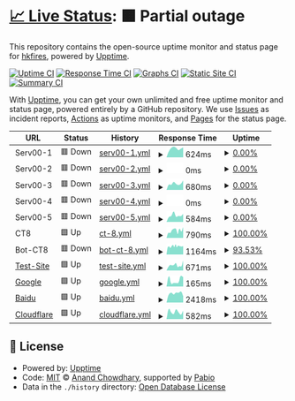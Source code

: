 # [📈 Live Status](https://hkfires.github.io/WebStatusMonitor): <!--live status--> **🟧 Partial outage**

This repository contains the open-source uptime monitor and status page for [hkfires](https://hkfires.github.io/WebStatusMonitor), powered by [Upptime](https://github.com/upptime/upptime).

[![Uptime CI](https://github.com/hkfires/upptime/workflows/Uptime%20CI/badge.svg)](https://github.com/hkfires/upptime/actions?query=workflow%3A%22Uptime+CI%22)
[![Response Time CI](https://github.com/hkfires/upptime/workflows/Response%20Time%20CI/badge.svg)](https://github.com/hkfires/upptime/actions?query=workflow%3A%22Response+Time+CI%22)
[![Graphs CI](https://github.com/hkfires/upptime/workflows/Graphs%20CI/badge.svg)](https://github.com/hkfires/upptime/actions?query=workflow%3A%22Graphs+CI%22)
[![Static Site CI](https://github.com/hkfires/upptime/workflows/Static%20Site%20CI/badge.svg)](https://github.com/hkfires/upptime/actions?query=workflow%3A%22Static+Site+CI%22)
[![Summary CI](https://github.com/hkfires/upptime/workflows/Summary%20CI/badge.svg)](https://github.com/hkfires/upptime/actions?query=workflow%3A%22Summary+CI%22)

With [Upptime](https://upptime.js.org), you can get your own unlimited and free uptime monitor and status page, powered entirely by a GitHub repository. We use [Issues](https://github.com/hkfires/WebStatusMonitor/issues) as incident reports, [Actions](https://github.com/hkfires/WebStatusMonitor/actions) as uptime monitors, and [Pages](https://hkfires.github.io/WebStatusMonitor) for the status page.

<!--start: status pages-->
<!-- This summary is generated by Upptime (https://github.com/upptime/upptime) -->
<!-- Do not edit this manually, your changes will be overwritten -->
<!-- prettier-ignore -->
| URL | Status | History | Response Time | Uptime |
| --- | ------ | ------- | ------------- | ------ |
| <img alt="" src="https://icons.duckduckgo.com/ip3/null.ico" height="13"> Serv00-1 | 🟥 Down | [serv00-1.yml](https://github.com/hkfires/WebStatusMonitor/commits/HEAD/history/serv00-1.yml) | <details><summary><img alt="Response time graph" src="./graphs/serv00-1/response-time-week.png" height="20"> 624ms</summary><br><a href="https://webstatus.us.kg/history/serv00-1"><img alt="Response time 691" src="https://img.shields.io/endpoint?url=https%3A%2F%2Fraw.githubusercontent.com%2Fhkfires%2FWebStatusMonitor%2FHEAD%2Fapi%2Fserv00-1%2Fresponse-time.json"></a><br><a href="https://webstatus.us.kg/history/serv00-1"><img alt="24-hour response time 707" src="https://img.shields.io/endpoint?url=https%3A%2F%2Fraw.githubusercontent.com%2Fhkfires%2FWebStatusMonitor%2FHEAD%2Fapi%2Fserv00-1%2Fresponse-time-day.json"></a><br><a href="https://webstatus.us.kg/history/serv00-1"><img alt="7-day response time 624" src="https://img.shields.io/endpoint?url=https%3A%2F%2Fraw.githubusercontent.com%2Fhkfires%2FWebStatusMonitor%2FHEAD%2Fapi%2Fserv00-1%2Fresponse-time-week.json"></a><br><a href="https://webstatus.us.kg/history/serv00-1"><img alt="30-day response time 607" src="https://img.shields.io/endpoint?url=https%3A%2F%2Fraw.githubusercontent.com%2Fhkfires%2FWebStatusMonitor%2FHEAD%2Fapi%2Fserv00-1%2Fresponse-time-month.json"></a><br><a href="https://webstatus.us.kg/history/serv00-1"><img alt="1-year response time 691" src="https://img.shields.io/endpoint?url=https%3A%2F%2Fraw.githubusercontent.com%2Fhkfires%2FWebStatusMonitor%2FHEAD%2Fapi%2Fserv00-1%2Fresponse-time-year.json"></a></details> | <details><summary><a href="https://webstatus.us.kg/history/serv00-1">0.00%</a></summary><a href="https://webstatus.us.kg/history/serv00-1"><img alt="All-time uptime 24.83%" src="https://img.shields.io/endpoint?url=https%3A%2F%2Fraw.githubusercontent.com%2Fhkfires%2FWebStatusMonitor%2FHEAD%2Fapi%2Fserv00-1%2Fuptime.json"></a><br><a href="https://webstatus.us.kg/history/serv00-1"><img alt="24-hour uptime 0.00%" src="https://img.shields.io/endpoint?url=https%3A%2F%2Fraw.githubusercontent.com%2Fhkfires%2FWebStatusMonitor%2FHEAD%2Fapi%2Fserv00-1%2Fuptime-day.json"></a><br><a href="https://webstatus.us.kg/history/serv00-1"><img alt="7-day uptime 0.00%" src="https://img.shields.io/endpoint?url=https%3A%2F%2Fraw.githubusercontent.com%2Fhkfires%2FWebStatusMonitor%2FHEAD%2Fapi%2Fserv00-1%2Fuptime-week.json"></a><br><a href="https://webstatus.us.kg/history/serv00-1"><img alt="30-day uptime 7.96%" src="https://img.shields.io/endpoint?url=https%3A%2F%2Fraw.githubusercontent.com%2Fhkfires%2FWebStatusMonitor%2FHEAD%2Fapi%2Fserv00-1%2Fuptime-month.json"></a><br><a href="https://webstatus.us.kg/history/serv00-1"><img alt="1-year uptime 24.83%" src="https://img.shields.io/endpoint?url=https%3A%2F%2Fraw.githubusercontent.com%2Fhkfires%2FWebStatusMonitor%2FHEAD%2Fapi%2Fserv00-1%2Fuptime-year.json"></a></details>
| <img alt="" src="https://icons.duckduckgo.com/ip3/null.ico" height="13"> Serv00-2 | 🟥 Down | [serv00-2.yml](https://github.com/hkfires/WebStatusMonitor/commits/HEAD/history/serv00-2.yml) | <details><summary><img alt="Response time graph" src="./graphs/serv00-2/response-time-week.png" height="20"> 0ms</summary><br><a href="https://webstatus.us.kg/history/serv00-2"><img alt="Response time 1747" src="https://img.shields.io/endpoint?url=https%3A%2F%2Fraw.githubusercontent.com%2Fhkfires%2FWebStatusMonitor%2FHEAD%2Fapi%2Fserv00-2%2Fresponse-time.json"></a><br><a href="https://webstatus.us.kg/history/serv00-2"><img alt="24-hour response time 0" src="https://img.shields.io/endpoint?url=https%3A%2F%2Fraw.githubusercontent.com%2Fhkfires%2FWebStatusMonitor%2FHEAD%2Fapi%2Fserv00-2%2Fresponse-time-day.json"></a><br><a href="https://webstatus.us.kg/history/serv00-2"><img alt="7-day response time 0" src="https://img.shields.io/endpoint?url=https%3A%2F%2Fraw.githubusercontent.com%2Fhkfires%2FWebStatusMonitor%2FHEAD%2Fapi%2Fserv00-2%2Fresponse-time-week.json"></a><br><a href="https://webstatus.us.kg/history/serv00-2"><img alt="30-day response time 1145" src="https://img.shields.io/endpoint?url=https%3A%2F%2Fraw.githubusercontent.com%2Fhkfires%2FWebStatusMonitor%2FHEAD%2Fapi%2Fserv00-2%2Fresponse-time-month.json"></a><br><a href="https://webstatus.us.kg/history/serv00-2"><img alt="1-year response time 1747" src="https://img.shields.io/endpoint?url=https%3A%2F%2Fraw.githubusercontent.com%2Fhkfires%2FWebStatusMonitor%2FHEAD%2Fapi%2Fserv00-2%2Fresponse-time-year.json"></a></details> | <details><summary><a href="https://webstatus.us.kg/history/serv00-2">0.00%</a></summary><a href="https://webstatus.us.kg/history/serv00-2"><img alt="All-time uptime 62.43%" src="https://img.shields.io/endpoint?url=https%3A%2F%2Fraw.githubusercontent.com%2Fhkfires%2FWebStatusMonitor%2FHEAD%2Fapi%2Fserv00-2%2Fuptime.json"></a><br><a href="https://webstatus.us.kg/history/serv00-2"><img alt="24-hour uptime 0.00%" src="https://img.shields.io/endpoint?url=https%3A%2F%2Fraw.githubusercontent.com%2Fhkfires%2FWebStatusMonitor%2FHEAD%2Fapi%2Fserv00-2%2Fuptime-day.json"></a><br><a href="https://webstatus.us.kg/history/serv00-2"><img alt="7-day uptime 0.00%" src="https://img.shields.io/endpoint?url=https%3A%2F%2Fraw.githubusercontent.com%2Fhkfires%2FWebStatusMonitor%2FHEAD%2Fapi%2Fserv00-2%2Fuptime-week.json"></a><br><a href="https://webstatus.us.kg/history/serv00-2"><img alt="30-day uptime 7.96%" src="https://img.shields.io/endpoint?url=https%3A%2F%2Fraw.githubusercontent.com%2Fhkfires%2FWebStatusMonitor%2FHEAD%2Fapi%2Fserv00-2%2Fuptime-month.json"></a><br><a href="https://webstatus.us.kg/history/serv00-2"><img alt="1-year uptime 62.43%" src="https://img.shields.io/endpoint?url=https%3A%2F%2Fraw.githubusercontent.com%2Fhkfires%2FWebStatusMonitor%2FHEAD%2Fapi%2Fserv00-2%2Fuptime-year.json"></a></details>
| <img alt="" src="https://icons.duckduckgo.com/ip3/null.ico" height="13"> Serv00-3 | 🟥 Down | [serv00-3.yml](https://github.com/hkfires/WebStatusMonitor/commits/HEAD/history/serv00-3.yml) | <details><summary><img alt="Response time graph" src="./graphs/serv00-3/response-time-week.png" height="20"> 680ms</summary><br><a href="https://webstatus.us.kg/history/serv00-3"><img alt="Response time 681" src="https://img.shields.io/endpoint?url=https%3A%2F%2Fraw.githubusercontent.com%2Fhkfires%2FWebStatusMonitor%2FHEAD%2Fapi%2Fserv00-3%2Fresponse-time.json"></a><br><a href="https://webstatus.us.kg/history/serv00-3"><img alt="24-hour response time 1003" src="https://img.shields.io/endpoint?url=https%3A%2F%2Fraw.githubusercontent.com%2Fhkfires%2FWebStatusMonitor%2FHEAD%2Fapi%2Fserv00-3%2Fresponse-time-day.json"></a><br><a href="https://webstatus.us.kg/history/serv00-3"><img alt="7-day response time 680" src="https://img.shields.io/endpoint?url=https%3A%2F%2Fraw.githubusercontent.com%2Fhkfires%2FWebStatusMonitor%2FHEAD%2Fapi%2Fserv00-3%2Fresponse-time-week.json"></a><br><a href="https://webstatus.us.kg/history/serv00-3"><img alt="30-day response time 631" src="https://img.shields.io/endpoint?url=https%3A%2F%2Fraw.githubusercontent.com%2Fhkfires%2FWebStatusMonitor%2FHEAD%2Fapi%2Fserv00-3%2Fresponse-time-month.json"></a><br><a href="https://webstatus.us.kg/history/serv00-3"><img alt="1-year response time 681" src="https://img.shields.io/endpoint?url=https%3A%2F%2Fraw.githubusercontent.com%2Fhkfires%2FWebStatusMonitor%2FHEAD%2Fapi%2Fserv00-3%2Fresponse-time-year.json"></a></details> | <details><summary><a href="https://webstatus.us.kg/history/serv00-3">0.00%</a></summary><a href="https://webstatus.us.kg/history/serv00-3"><img alt="All-time uptime 46.65%" src="https://img.shields.io/endpoint?url=https%3A%2F%2Fraw.githubusercontent.com%2Fhkfires%2FWebStatusMonitor%2FHEAD%2Fapi%2Fserv00-3%2Fuptime.json"></a><br><a href="https://webstatus.us.kg/history/serv00-3"><img alt="24-hour uptime 0.00%" src="https://img.shields.io/endpoint?url=https%3A%2F%2Fraw.githubusercontent.com%2Fhkfires%2FWebStatusMonitor%2FHEAD%2Fapi%2Fserv00-3%2Fuptime-day.json"></a><br><a href="https://webstatus.us.kg/history/serv00-3"><img alt="7-day uptime 0.00%" src="https://img.shields.io/endpoint?url=https%3A%2F%2Fraw.githubusercontent.com%2Fhkfires%2FWebStatusMonitor%2FHEAD%2Fapi%2Fserv00-3%2Fuptime-week.json"></a><br><a href="https://webstatus.us.kg/history/serv00-3"><img alt="30-day uptime 7.96%" src="https://img.shields.io/endpoint?url=https%3A%2F%2Fraw.githubusercontent.com%2Fhkfires%2FWebStatusMonitor%2FHEAD%2Fapi%2Fserv00-3%2Fuptime-month.json"></a><br><a href="https://webstatus.us.kg/history/serv00-3"><img alt="1-year uptime 46.65%" src="https://img.shields.io/endpoint?url=https%3A%2F%2Fraw.githubusercontent.com%2Fhkfires%2FWebStatusMonitor%2FHEAD%2Fapi%2Fserv00-3%2Fuptime-year.json"></a></details>
| <img alt="" src="https://icons.duckduckgo.com/ip3/null.ico" height="13"> Serv00-4 | 🟥 Down | [serv00-4.yml](https://github.com/hkfires/WebStatusMonitor/commits/HEAD/history/serv00-4.yml) | <details><summary><img alt="Response time graph" src="./graphs/serv00-4/response-time-week.png" height="20"> 0ms</summary><br><a href="https://webstatus.us.kg/history/serv00-4"><img alt="Response time 2077" src="https://img.shields.io/endpoint?url=https%3A%2F%2Fraw.githubusercontent.com%2Fhkfires%2FWebStatusMonitor%2FHEAD%2Fapi%2Fserv00-4%2Fresponse-time.json"></a><br><a href="https://webstatus.us.kg/history/serv00-4"><img alt="24-hour response time 0" src="https://img.shields.io/endpoint?url=https%3A%2F%2Fraw.githubusercontent.com%2Fhkfires%2FWebStatusMonitor%2FHEAD%2Fapi%2Fserv00-4%2Fresponse-time-day.json"></a><br><a href="https://webstatus.us.kg/history/serv00-4"><img alt="7-day response time 0" src="https://img.shields.io/endpoint?url=https%3A%2F%2Fraw.githubusercontent.com%2Fhkfires%2FWebStatusMonitor%2FHEAD%2Fapi%2Fserv00-4%2Fresponse-time-week.json"></a><br><a href="https://webstatus.us.kg/history/serv00-4"><img alt="30-day response time 0" src="https://img.shields.io/endpoint?url=https%3A%2F%2Fraw.githubusercontent.com%2Fhkfires%2FWebStatusMonitor%2FHEAD%2Fapi%2Fserv00-4%2Fresponse-time-month.json"></a><br><a href="https://webstatus.us.kg/history/serv00-4"><img alt="1-year response time 2077" src="https://img.shields.io/endpoint?url=https%3A%2F%2Fraw.githubusercontent.com%2Fhkfires%2FWebStatusMonitor%2FHEAD%2Fapi%2Fserv00-4%2Fresponse-time-year.json"></a></details> | <details><summary><a href="https://webstatus.us.kg/history/serv00-4">0.00%</a></summary><a href="https://webstatus.us.kg/history/serv00-4"><img alt="All-time uptime 59.06%" src="https://img.shields.io/endpoint?url=https%3A%2F%2Fraw.githubusercontent.com%2Fhkfires%2FWebStatusMonitor%2FHEAD%2Fapi%2Fserv00-4%2Fuptime.json"></a><br><a href="https://webstatus.us.kg/history/serv00-4"><img alt="24-hour uptime 0.00%" src="https://img.shields.io/endpoint?url=https%3A%2F%2Fraw.githubusercontent.com%2Fhkfires%2FWebStatusMonitor%2FHEAD%2Fapi%2Fserv00-4%2Fuptime-day.json"></a><br><a href="https://webstatus.us.kg/history/serv00-4"><img alt="7-day uptime 0.00%" src="https://img.shields.io/endpoint?url=https%3A%2F%2Fraw.githubusercontent.com%2Fhkfires%2FWebStatusMonitor%2FHEAD%2Fapi%2Fserv00-4%2Fuptime-week.json"></a><br><a href="https://webstatus.us.kg/history/serv00-4"><img alt="30-day uptime 7.96%" src="https://img.shields.io/endpoint?url=https%3A%2F%2Fraw.githubusercontent.com%2Fhkfires%2FWebStatusMonitor%2FHEAD%2Fapi%2Fserv00-4%2Fuptime-month.json"></a><br><a href="https://webstatus.us.kg/history/serv00-4"><img alt="1-year uptime 59.06%" src="https://img.shields.io/endpoint?url=https%3A%2F%2Fraw.githubusercontent.com%2Fhkfires%2FWebStatusMonitor%2FHEAD%2Fapi%2Fserv00-4%2Fuptime-year.json"></a></details>
| <img alt="" src="https://icons.duckduckgo.com/ip3/null.ico" height="13"> Serv00-5 | 🟥 Down | [serv00-5.yml](https://github.com/hkfires/WebStatusMonitor/commits/HEAD/history/serv00-5.yml) | <details><summary><img alt="Response time graph" src="./graphs/serv00-5/response-time-week.png" height="20"> 584ms</summary><br><a href="https://webstatus.us.kg/history/serv00-5"><img alt="Response time 689" src="https://img.shields.io/endpoint?url=https%3A%2F%2Fraw.githubusercontent.com%2Fhkfires%2FWebStatusMonitor%2FHEAD%2Fapi%2Fserv00-5%2Fresponse-time.json"></a><br><a href="https://webstatus.us.kg/history/serv00-5"><img alt="24-hour response time 708" src="https://img.shields.io/endpoint?url=https%3A%2F%2Fraw.githubusercontent.com%2Fhkfires%2FWebStatusMonitor%2FHEAD%2Fapi%2Fserv00-5%2Fresponse-time-day.json"></a><br><a href="https://webstatus.us.kg/history/serv00-5"><img alt="7-day response time 584" src="https://img.shields.io/endpoint?url=https%3A%2F%2Fraw.githubusercontent.com%2Fhkfires%2FWebStatusMonitor%2FHEAD%2Fapi%2Fserv00-5%2Fresponse-time-week.json"></a><br><a href="https://webstatus.us.kg/history/serv00-5"><img alt="30-day response time 586" src="https://img.shields.io/endpoint?url=https%3A%2F%2Fraw.githubusercontent.com%2Fhkfires%2FWebStatusMonitor%2FHEAD%2Fapi%2Fserv00-5%2Fresponse-time-month.json"></a><br><a href="https://webstatus.us.kg/history/serv00-5"><img alt="1-year response time 689" src="https://img.shields.io/endpoint?url=https%3A%2F%2Fraw.githubusercontent.com%2Fhkfires%2FWebStatusMonitor%2FHEAD%2Fapi%2Fserv00-5%2Fresponse-time-year.json"></a></details> | <details><summary><a href="https://webstatus.us.kg/history/serv00-5">0.00%</a></summary><a href="https://webstatus.us.kg/history/serv00-5"><img alt="All-time uptime 12.00%" src="https://img.shields.io/endpoint?url=https%3A%2F%2Fraw.githubusercontent.com%2Fhkfires%2FWebStatusMonitor%2FHEAD%2Fapi%2Fserv00-5%2Fuptime.json"></a><br><a href="https://webstatus.us.kg/history/serv00-5"><img alt="24-hour uptime 0.00%" src="https://img.shields.io/endpoint?url=https%3A%2F%2Fraw.githubusercontent.com%2Fhkfires%2FWebStatusMonitor%2FHEAD%2Fapi%2Fserv00-5%2Fuptime-day.json"></a><br><a href="https://webstatus.us.kg/history/serv00-5"><img alt="7-day uptime 0.00%" src="https://img.shields.io/endpoint?url=https%3A%2F%2Fraw.githubusercontent.com%2Fhkfires%2FWebStatusMonitor%2FHEAD%2Fapi%2Fserv00-5%2Fuptime-week.json"></a><br><a href="https://webstatus.us.kg/history/serv00-5"><img alt="30-day uptime 7.96%" src="https://img.shields.io/endpoint?url=https%3A%2F%2Fraw.githubusercontent.com%2Fhkfires%2FWebStatusMonitor%2FHEAD%2Fapi%2Fserv00-5%2Fuptime-month.json"></a><br><a href="https://webstatus.us.kg/history/serv00-5"><img alt="1-year uptime 12.00%" src="https://img.shields.io/endpoint?url=https%3A%2F%2Fraw.githubusercontent.com%2Fhkfires%2FWebStatusMonitor%2FHEAD%2Fapi%2Fserv00-5%2Fuptime-year.json"></a></details>
| <img alt="" src="https://icons.duckduckgo.com/ip3/null.ico" height="13"> CT8 | 🟩 Up | [ct-8.yml](https://github.com/hkfires/WebStatusMonitor/commits/HEAD/history/ct-8.yml) | <details><summary><img alt="Response time graph" src="./graphs/ct-8/response-time-week.png" height="20"> 790ms</summary><br><a href="https://webstatus.us.kg/history/ct-8"><img alt="Response time 1052" src="https://img.shields.io/endpoint?url=https%3A%2F%2Fraw.githubusercontent.com%2Fhkfires%2FWebStatusMonitor%2FHEAD%2Fapi%2Fct-8%2Fresponse-time.json"></a><br><a href="https://webstatus.us.kg/history/ct-8"><img alt="24-hour response time 1146" src="https://img.shields.io/endpoint?url=https%3A%2F%2Fraw.githubusercontent.com%2Fhkfires%2FWebStatusMonitor%2FHEAD%2Fapi%2Fct-8%2Fresponse-time-day.json"></a><br><a href="https://webstatus.us.kg/history/ct-8"><img alt="7-day response time 790" src="https://img.shields.io/endpoint?url=https%3A%2F%2Fraw.githubusercontent.com%2Fhkfires%2FWebStatusMonitor%2FHEAD%2Fapi%2Fct-8%2Fresponse-time-week.json"></a><br><a href="https://webstatus.us.kg/history/ct-8"><img alt="30-day response time 718" src="https://img.shields.io/endpoint?url=https%3A%2F%2Fraw.githubusercontent.com%2Fhkfires%2FWebStatusMonitor%2FHEAD%2Fapi%2Fct-8%2Fresponse-time-month.json"></a><br><a href="https://webstatus.us.kg/history/ct-8"><img alt="1-year response time 1052" src="https://img.shields.io/endpoint?url=https%3A%2F%2Fraw.githubusercontent.com%2Fhkfires%2FWebStatusMonitor%2FHEAD%2Fapi%2Fct-8%2Fresponse-time-year.json"></a></details> | <details><summary><a href="https://webstatus.us.kg/history/ct-8">100.00%</a></summary><a href="https://webstatus.us.kg/history/ct-8"><img alt="All-time uptime 99.86%" src="https://img.shields.io/endpoint?url=https%3A%2F%2Fraw.githubusercontent.com%2Fhkfires%2FWebStatusMonitor%2FHEAD%2Fapi%2Fct-8%2Fuptime.json"></a><br><a href="https://webstatus.us.kg/history/ct-8"><img alt="24-hour uptime 100.00%" src="https://img.shields.io/endpoint?url=https%3A%2F%2Fraw.githubusercontent.com%2Fhkfires%2FWebStatusMonitor%2FHEAD%2Fapi%2Fct-8%2Fuptime-day.json"></a><br><a href="https://webstatus.us.kg/history/ct-8"><img alt="7-day uptime 100.00%" src="https://img.shields.io/endpoint?url=https%3A%2F%2Fraw.githubusercontent.com%2Fhkfires%2FWebStatusMonitor%2FHEAD%2Fapi%2Fct-8%2Fuptime-week.json"></a><br><a href="https://webstatus.us.kg/history/ct-8"><img alt="30-day uptime 99.84%" src="https://img.shields.io/endpoint?url=https%3A%2F%2Fraw.githubusercontent.com%2Fhkfires%2FWebStatusMonitor%2FHEAD%2Fapi%2Fct-8%2Fuptime-month.json"></a><br><a href="https://webstatus.us.kg/history/ct-8"><img alt="1-year uptime 99.86%" src="https://img.shields.io/endpoint?url=https%3A%2F%2Fraw.githubusercontent.com%2Fhkfires%2FWebStatusMonitor%2FHEAD%2Fapi%2Fct-8%2Fuptime-year.json"></a></details>
| <img alt="" src="https://icons.duckduckgo.com/ip3/null.ico" height="13"> Bot-CT8 | 🟥 Down | [bot-ct-8.yml](https://github.com/hkfires/WebStatusMonitor/commits/HEAD/history/bot-ct-8.yml) | <details><summary><img alt="Response time graph" src="./graphs/bot-ct-8/response-time-week.png" height="20"> 1164ms</summary><br><a href="https://webstatus.us.kg/history/bot-ct-8"><img alt="Response time 1744" src="https://img.shields.io/endpoint?url=https%3A%2F%2Fraw.githubusercontent.com%2Fhkfires%2FWebStatusMonitor%2FHEAD%2Fapi%2Fbot-ct-8%2Fresponse-time.json"></a><br><a href="https://webstatus.us.kg/history/bot-ct-8"><img alt="24-hour response time 1180" src="https://img.shields.io/endpoint?url=https%3A%2F%2Fraw.githubusercontent.com%2Fhkfires%2FWebStatusMonitor%2FHEAD%2Fapi%2Fbot-ct-8%2Fresponse-time-day.json"></a><br><a href="https://webstatus.us.kg/history/bot-ct-8"><img alt="7-day response time 1164" src="https://img.shields.io/endpoint?url=https%3A%2F%2Fraw.githubusercontent.com%2Fhkfires%2FWebStatusMonitor%2FHEAD%2Fapi%2Fbot-ct-8%2Fresponse-time-week.json"></a><br><a href="https://webstatus.us.kg/history/bot-ct-8"><img alt="30-day response time 1217" src="https://img.shields.io/endpoint?url=https%3A%2F%2Fraw.githubusercontent.com%2Fhkfires%2FWebStatusMonitor%2FHEAD%2Fapi%2Fbot-ct-8%2Fresponse-time-month.json"></a><br><a href="https://webstatus.us.kg/history/bot-ct-8"><img alt="1-year response time 1744" src="https://img.shields.io/endpoint?url=https%3A%2F%2Fraw.githubusercontent.com%2Fhkfires%2FWebStatusMonitor%2FHEAD%2Fapi%2Fbot-ct-8%2Fresponse-time-year.json"></a></details> | <details><summary><a href="https://webstatus.us.kg/history/bot-ct-8">93.53%</a></summary><a href="https://webstatus.us.kg/history/bot-ct-8"><img alt="All-time uptime 97.61%" src="https://img.shields.io/endpoint?url=https%3A%2F%2Fraw.githubusercontent.com%2Fhkfires%2FWebStatusMonitor%2FHEAD%2Fapi%2Fbot-ct-8%2Fuptime.json"></a><br><a href="https://webstatus.us.kg/history/bot-ct-8"><img alt="24-hour uptime 54.69%" src="https://img.shields.io/endpoint?url=https%3A%2F%2Fraw.githubusercontent.com%2Fhkfires%2FWebStatusMonitor%2FHEAD%2Fapi%2Fbot-ct-8%2Fuptime-day.json"></a><br><a href="https://webstatus.us.kg/history/bot-ct-8"><img alt="7-day uptime 93.53%" src="https://img.shields.io/endpoint?url=https%3A%2F%2Fraw.githubusercontent.com%2Fhkfires%2FWebStatusMonitor%2FHEAD%2Fapi%2Fbot-ct-8%2Fuptime-week.json"></a><br><a href="https://webstatus.us.kg/history/bot-ct-8"><img alt="30-day uptime 98.51%" src="https://img.shields.io/endpoint?url=https%3A%2F%2Fraw.githubusercontent.com%2Fhkfires%2FWebStatusMonitor%2FHEAD%2Fapi%2Fbot-ct-8%2Fuptime-month.json"></a><br><a href="https://webstatus.us.kg/history/bot-ct-8"><img alt="1-year uptime 97.61%" src="https://img.shields.io/endpoint?url=https%3A%2F%2Fraw.githubusercontent.com%2Fhkfires%2FWebStatusMonitor%2FHEAD%2Fapi%2Fbot-ct-8%2Fuptime-year.json"></a></details>
| <img alt="" src="https://icons.duckduckgo.com/ip3/lucynana.serv00.net.ico" height="13"> [Test-Site](https://lucynana.serv00.net) | 🟩 Up | [test-site.yml](https://github.com/hkfires/WebStatusMonitor/commits/HEAD/history/test-site.yml) | <details><summary><img alt="Response time graph" src="./graphs/test-site/response-time-week.png" height="20"> 671ms</summary><br><a href="https://webstatus.us.kg/history/test-site"><img alt="Response time 644" src="https://img.shields.io/endpoint?url=https%3A%2F%2Fraw.githubusercontent.com%2Fhkfires%2FWebStatusMonitor%2FHEAD%2Fapi%2Ftest-site%2Fresponse-time.json"></a><br><a href="https://webstatus.us.kg/history/test-site"><img alt="24-hour response time 1221" src="https://img.shields.io/endpoint?url=https%3A%2F%2Fraw.githubusercontent.com%2Fhkfires%2FWebStatusMonitor%2FHEAD%2Fapi%2Ftest-site%2Fresponse-time-day.json"></a><br><a href="https://webstatus.us.kg/history/test-site"><img alt="7-day response time 671" src="https://img.shields.io/endpoint?url=https%3A%2F%2Fraw.githubusercontent.com%2Fhkfires%2FWebStatusMonitor%2FHEAD%2Fapi%2Ftest-site%2Fresponse-time-week.json"></a><br><a href="https://webstatus.us.kg/history/test-site"><img alt="30-day response time 637" src="https://img.shields.io/endpoint?url=https%3A%2F%2Fraw.githubusercontent.com%2Fhkfires%2FWebStatusMonitor%2FHEAD%2Fapi%2Ftest-site%2Fresponse-time-month.json"></a><br><a href="https://webstatus.us.kg/history/test-site"><img alt="1-year response time 644" src="https://img.shields.io/endpoint?url=https%3A%2F%2Fraw.githubusercontent.com%2Fhkfires%2FWebStatusMonitor%2FHEAD%2Fapi%2Ftest-site%2Fresponse-time-year.json"></a></details> | <details><summary><a href="https://webstatus.us.kg/history/test-site">100.00%</a></summary><a href="https://webstatus.us.kg/history/test-site"><img alt="All-time uptime 87.59%" src="https://img.shields.io/endpoint?url=https%3A%2F%2Fraw.githubusercontent.com%2Fhkfires%2FWebStatusMonitor%2FHEAD%2Fapi%2Ftest-site%2Fuptime.json"></a><br><a href="https://webstatus.us.kg/history/test-site"><img alt="24-hour uptime 100.00%" src="https://img.shields.io/endpoint?url=https%3A%2F%2Fraw.githubusercontent.com%2Fhkfires%2FWebStatusMonitor%2FHEAD%2Fapi%2Ftest-site%2Fuptime-day.json"></a><br><a href="https://webstatus.us.kg/history/test-site"><img alt="7-day uptime 100.00%" src="https://img.shields.io/endpoint?url=https%3A%2F%2Fraw.githubusercontent.com%2Fhkfires%2FWebStatusMonitor%2FHEAD%2Fapi%2Ftest-site%2Fuptime-week.json"></a><br><a href="https://webstatus.us.kg/history/test-site"><img alt="30-day uptime 89.99%" src="https://img.shields.io/endpoint?url=https%3A%2F%2Fraw.githubusercontent.com%2Fhkfires%2FWebStatusMonitor%2FHEAD%2Fapi%2Ftest-site%2Fuptime-month.json"></a><br><a href="https://webstatus.us.kg/history/test-site"><img alt="1-year uptime 87.59%" src="https://img.shields.io/endpoint?url=https%3A%2F%2Fraw.githubusercontent.com%2Fhkfires%2FWebStatusMonitor%2FHEAD%2Fapi%2Ftest-site%2Fuptime-year.json"></a></details>
| <img alt="" src="https://icons.duckduckgo.com/ip3/www.google.com.ico" height="13"> [Google](https://www.google.com) | 🟩 Up | [google.yml](https://github.com/hkfires/WebStatusMonitor/commits/HEAD/history/google.yml) | <details><summary><img alt="Response time graph" src="./graphs/google/response-time-week.png" height="20"> 165ms</summary><br><a href="https://webstatus.us.kg/history/google"><img alt="Response time 109" src="https://img.shields.io/endpoint?url=https%3A%2F%2Fraw.githubusercontent.com%2Fhkfires%2FWebStatusMonitor%2FHEAD%2Fapi%2Fgoogle%2Fresponse-time.json"></a><br><a href="https://webstatus.us.kg/history/google"><img alt="24-hour response time 253" src="https://img.shields.io/endpoint?url=https%3A%2F%2Fraw.githubusercontent.com%2Fhkfires%2FWebStatusMonitor%2FHEAD%2Fapi%2Fgoogle%2Fresponse-time-day.json"></a><br><a href="https://webstatus.us.kg/history/google"><img alt="7-day response time 165" src="https://img.shields.io/endpoint?url=https%3A%2F%2Fraw.githubusercontent.com%2Fhkfires%2FWebStatusMonitor%2FHEAD%2Fapi%2Fgoogle%2Fresponse-time-week.json"></a><br><a href="https://webstatus.us.kg/history/google"><img alt="30-day response time 136" src="https://img.shields.io/endpoint?url=https%3A%2F%2Fraw.githubusercontent.com%2Fhkfires%2FWebStatusMonitor%2FHEAD%2Fapi%2Fgoogle%2Fresponse-time-month.json"></a><br><a href="https://webstatus.us.kg/history/google"><img alt="1-year response time 109" src="https://img.shields.io/endpoint?url=https%3A%2F%2Fraw.githubusercontent.com%2Fhkfires%2FWebStatusMonitor%2FHEAD%2Fapi%2Fgoogle%2Fresponse-time-year.json"></a></details> | <details><summary><a href="https://webstatus.us.kg/history/google">100.00%</a></summary><a href="https://webstatus.us.kg/history/google"><img alt="All-time uptime 100.00%" src="https://img.shields.io/endpoint?url=https%3A%2F%2Fraw.githubusercontent.com%2Fhkfires%2FWebStatusMonitor%2FHEAD%2Fapi%2Fgoogle%2Fuptime.json"></a><br><a href="https://webstatus.us.kg/history/google"><img alt="24-hour uptime 100.00%" src="https://img.shields.io/endpoint?url=https%3A%2F%2Fraw.githubusercontent.com%2Fhkfires%2FWebStatusMonitor%2FHEAD%2Fapi%2Fgoogle%2Fuptime-day.json"></a><br><a href="https://webstatus.us.kg/history/google"><img alt="7-day uptime 100.00%" src="https://img.shields.io/endpoint?url=https%3A%2F%2Fraw.githubusercontent.com%2Fhkfires%2FWebStatusMonitor%2FHEAD%2Fapi%2Fgoogle%2Fuptime-week.json"></a><br><a href="https://webstatus.us.kg/history/google"><img alt="30-day uptime 100.00%" src="https://img.shields.io/endpoint?url=https%3A%2F%2Fraw.githubusercontent.com%2Fhkfires%2FWebStatusMonitor%2FHEAD%2Fapi%2Fgoogle%2Fuptime-month.json"></a><br><a href="https://webstatus.us.kg/history/google"><img alt="1-year uptime 100.00%" src="https://img.shields.io/endpoint?url=https%3A%2F%2Fraw.githubusercontent.com%2Fhkfires%2FWebStatusMonitor%2FHEAD%2Fapi%2Fgoogle%2Fuptime-year.json"></a></details>
| <img alt="" src="https://icons.duckduckgo.com/ip3/www.baidu.com.ico" height="13"> [Baidu](https://www.baidu.com/) | 🟩 Up | [baidu.yml](https://github.com/hkfires/WebStatusMonitor/commits/HEAD/history/baidu.yml) | <details><summary><img alt="Response time graph" src="./graphs/baidu/response-time-week.png" height="20"> 2418ms</summary><br><a href="https://webstatus.us.kg/history/baidu"><img alt="Response time 2336" src="https://img.shields.io/endpoint?url=https%3A%2F%2Fraw.githubusercontent.com%2Fhkfires%2FWebStatusMonitor%2FHEAD%2Fapi%2Fbaidu%2Fresponse-time.json"></a><br><a href="https://webstatus.us.kg/history/baidu"><img alt="24-hour response time 1693" src="https://img.shields.io/endpoint?url=https%3A%2F%2Fraw.githubusercontent.com%2Fhkfires%2FWebStatusMonitor%2FHEAD%2Fapi%2Fbaidu%2Fresponse-time-day.json"></a><br><a href="https://webstatus.us.kg/history/baidu"><img alt="7-day response time 2418" src="https://img.shields.io/endpoint?url=https%3A%2F%2Fraw.githubusercontent.com%2Fhkfires%2FWebStatusMonitor%2FHEAD%2Fapi%2Fbaidu%2Fresponse-time-week.json"></a><br><a href="https://webstatus.us.kg/history/baidu"><img alt="30-day response time 2490" src="https://img.shields.io/endpoint?url=https%3A%2F%2Fraw.githubusercontent.com%2Fhkfires%2FWebStatusMonitor%2FHEAD%2Fapi%2Fbaidu%2Fresponse-time-month.json"></a><br><a href="https://webstatus.us.kg/history/baidu"><img alt="1-year response time 2336" src="https://img.shields.io/endpoint?url=https%3A%2F%2Fraw.githubusercontent.com%2Fhkfires%2FWebStatusMonitor%2FHEAD%2Fapi%2Fbaidu%2Fresponse-time-year.json"></a></details> | <details><summary><a href="https://webstatus.us.kg/history/baidu">100.00%</a></summary><a href="https://webstatus.us.kg/history/baidu"><img alt="All-time uptime 100.00%" src="https://img.shields.io/endpoint?url=https%3A%2F%2Fraw.githubusercontent.com%2Fhkfires%2FWebStatusMonitor%2FHEAD%2Fapi%2Fbaidu%2Fuptime.json"></a><br><a href="https://webstatus.us.kg/history/baidu"><img alt="24-hour uptime 100.00%" src="https://img.shields.io/endpoint?url=https%3A%2F%2Fraw.githubusercontent.com%2Fhkfires%2FWebStatusMonitor%2FHEAD%2Fapi%2Fbaidu%2Fuptime-day.json"></a><br><a href="https://webstatus.us.kg/history/baidu"><img alt="7-day uptime 100.00%" src="https://img.shields.io/endpoint?url=https%3A%2F%2Fraw.githubusercontent.com%2Fhkfires%2FWebStatusMonitor%2FHEAD%2Fapi%2Fbaidu%2Fuptime-week.json"></a><br><a href="https://webstatus.us.kg/history/baidu"><img alt="30-day uptime 100.00%" src="https://img.shields.io/endpoint?url=https%3A%2F%2Fraw.githubusercontent.com%2Fhkfires%2FWebStatusMonitor%2FHEAD%2Fapi%2Fbaidu%2Fuptime-month.json"></a><br><a href="https://webstatus.us.kg/history/baidu"><img alt="1-year uptime 100.00%" src="https://img.shields.io/endpoint?url=https%3A%2F%2Fraw.githubusercontent.com%2Fhkfires%2FWebStatusMonitor%2FHEAD%2Fapi%2Fbaidu%2Fuptime-year.json"></a></details>
| <img alt="" src="https://icons.duckduckgo.com/ip3/www.cloudflare.com.ico" height="13"> [Cloudflare](https://www.cloudflare.com/) | 🟩 Up | [cloudflare.yml](https://github.com/hkfires/WebStatusMonitor/commits/HEAD/history/cloudflare.yml) | <details><summary><img alt="Response time graph" src="./graphs/cloudflare/response-time-week.png" height="20"> 582ms</summary><br><a href="https://webstatus.us.kg/history/cloudflare"><img alt="Response time 193" src="https://img.shields.io/endpoint?url=https%3A%2F%2Fraw.githubusercontent.com%2Fhkfires%2FWebStatusMonitor%2FHEAD%2Fapi%2Fcloudflare%2Fresponse-time.json"></a><br><a href="https://webstatus.us.kg/history/cloudflare"><img alt="24-hour response time 661" src="https://img.shields.io/endpoint?url=https%3A%2F%2Fraw.githubusercontent.com%2Fhkfires%2FWebStatusMonitor%2FHEAD%2Fapi%2Fcloudflare%2Fresponse-time-day.json"></a><br><a href="https://webstatus.us.kg/history/cloudflare"><img alt="7-day response time 582" src="https://img.shields.io/endpoint?url=https%3A%2F%2Fraw.githubusercontent.com%2Fhkfires%2FWebStatusMonitor%2FHEAD%2Fapi%2Fcloudflare%2Fresponse-time-week.json"></a><br><a href="https://webstatus.us.kg/history/cloudflare"><img alt="30-day response time 469" src="https://img.shields.io/endpoint?url=https%3A%2F%2Fraw.githubusercontent.com%2Fhkfires%2FWebStatusMonitor%2FHEAD%2Fapi%2Fcloudflare%2Fresponse-time-month.json"></a><br><a href="https://webstatus.us.kg/history/cloudflare"><img alt="1-year response time 193" src="https://img.shields.io/endpoint?url=https%3A%2F%2Fraw.githubusercontent.com%2Fhkfires%2FWebStatusMonitor%2FHEAD%2Fapi%2Fcloudflare%2Fresponse-time-year.json"></a></details> | <details><summary><a href="https://webstatus.us.kg/history/cloudflare">100.00%</a></summary><a href="https://webstatus.us.kg/history/cloudflare"><img alt="All-time uptime 100.00%" src="https://img.shields.io/endpoint?url=https%3A%2F%2Fraw.githubusercontent.com%2Fhkfires%2FWebStatusMonitor%2FHEAD%2Fapi%2Fcloudflare%2Fuptime.json"></a><br><a href="https://webstatus.us.kg/history/cloudflare"><img alt="24-hour uptime 100.00%" src="https://img.shields.io/endpoint?url=https%3A%2F%2Fraw.githubusercontent.com%2Fhkfires%2FWebStatusMonitor%2FHEAD%2Fapi%2Fcloudflare%2Fuptime-day.json"></a><br><a href="https://webstatus.us.kg/history/cloudflare"><img alt="7-day uptime 100.00%" src="https://img.shields.io/endpoint?url=https%3A%2F%2Fraw.githubusercontent.com%2Fhkfires%2FWebStatusMonitor%2FHEAD%2Fapi%2Fcloudflare%2Fuptime-week.json"></a><br><a href="https://webstatus.us.kg/history/cloudflare"><img alt="30-day uptime 100.00%" src="https://img.shields.io/endpoint?url=https%3A%2F%2Fraw.githubusercontent.com%2Fhkfires%2FWebStatusMonitor%2FHEAD%2Fapi%2Fcloudflare%2Fuptime-month.json"></a><br><a href="https://webstatus.us.kg/history/cloudflare"><img alt="1-year uptime 100.00%" src="https://img.shields.io/endpoint?url=https%3A%2F%2Fraw.githubusercontent.com%2Fhkfires%2FWebStatusMonitor%2FHEAD%2Fapi%2Fcloudflare%2Fuptime-year.json"></a></details>

<!--end: status pages-->

## 📄 License

- Powered by: [Upptime](https://github.com/upptime/upptime)
- Code: [MIT](./LICENSE) © [Anand Chowdhary](https://anandchowdhary.com), supported by [Pabio](https://pabio.com)
- Data in the `./history` directory: [Open Database License](https://opendatacommons.org/licenses/odbl/1-0/)
